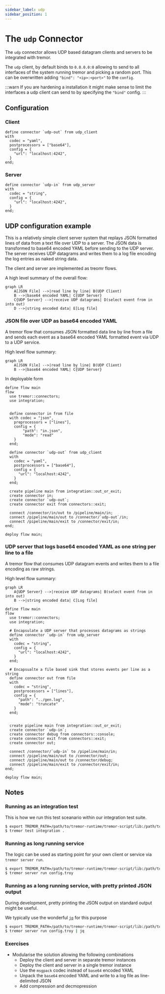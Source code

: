 ```yaml
---
sidebar_label: udp
sidebar_position: 1
---
```


# The `udp` Connector

The `udp` connector allows UDP based datagram clients and servers to be integrated with tremor.

The `udp` client, by default binds to `0.0.0.0:0` allowing to send to all interfaces of the system running tremor and picking a random port. This can be overwritten adding `"bind": "<ip>:<port>"` to the `config`.

:::warn
If you are hardening a installation it might make sense to limit the interfaces a udp client can send to by specifying the `"bind"` config.
:::

## Configuration

### Client

```tremor title="config.troy"
define connector `udp-out` from udp_client
with
  codec = "yaml",
  postprocessors = ["base64"],
  config = {
    "url": "localhost:4242",
  }
end;
```

### Server

```tremor title="config.troy"
define connector `udp-in` from udp_server
with
  codec = "string",
  config = { 
    "url": "localhost:4242",
  }
end;
```

## UDP configuration example

This is a relatively simple client server system that replays JSON formatted lines of data
from a text file over UDP to a server. The JSON data is transformed to base64 encoded YAML
before sending to the UDP server. The server receives UDP datagrams and writes them to a
log file encoding the log entries as naked string data.

The client and server are implemented as treomr flows.

A high level summary of the overall flow:

```mermaid
graph LR
    A[JSON File] -->|read line by line| B(UDP Client)
    B -->|base64 encoded YAML| C{UDP Server}
    C{UDP Server} -->|receive UDP datagrams| D(select event from in into out)
    D -->|string encoded data| E[Log file]
```

### JSON file over UDP as base64 encoded YAML

A tremor flow that consumes JSON formatted data line by line
from a file and sends each event as a base64 encoded YAML formatted
event via UDP to a UDP service.

High level flow summary:

```mermaid
graph LR
    A[JSON File] -->|read line by line| B(UDP Client)
    B -->|base64 encoded YAML| C{UDP Server}
```

In deployable form

```tremor title="config.troy"
define flow main
flow
  use tremor::connectors;
  use integration;


  define connector in from file
  with codec = "json",
    preprocessors = ["lines"],
    config = {
        "path": "in.json",
        "mode": "read"
    }
  end;

  define connector `udp-out` from udp_client
  with
    codec = "yaml",
    postprocessors = ["base64"],
    config = {
      "url": "localhost:4242",
    }
  end;
  
  create pipeline main from integration::out_or_exit;
  create connector in;
  create connector `udp-out`;
  create connector exit from connectors::exit;

  connect /connector/in/out to /pipeline/main/in;
  connect /pipeline/main/out to /connector/`udp-out`/in;
  connect /pipeline/main/exit to /connector/exit/in;
end;

deploy flow main;
```

### UDP server that logs base64 encoded YAML as one string per line to a file

A tremor flow that consumes UDP datagram events and writes them
to a file encoding as raw strings.

High level flow summary:

```mermaid
graph LR
    A{UDP Server} -->|receive UDP datagrams| B(select event from in into out)
    B -->|string encoded data| C[Log file]
```


```tremor title="config.troy"
define flow main
flow
  use tremor::connectors;
  use integration;
  
  # Encapsulate a UDP server that processes datagrams as strings
  define connector `udp-in` from udp_server
  with
    codec = "string",
    config = { 
      "url": "localhost:4242",
    }
  end;

  # Encapsualte a file based sink that stores events per line as a string
  define connector out from file
  with
    codec = "string",
    postprocessors = ["lines"],
    config = {
      "path": "../gen.log",
      "mode": "truncate"
    }
  end;


  create pipeline main from integration::out_or_exit;
  create connector `udp-in`;
  create connector debug from connectors::console;
  create connector exit from connectors::exit;
  create connector out;

  connect /connector/`udp-in` to /pipeline/main/in;
  connect /pipeline/main/out to /connector/out;
  connect /pipeline/main/out to /connector/debug;
  connect /pipeline/main/exit to /connector/exit/in;
end;

deploy flow main;
```

## Notes

### Running as an integration test

This is how we run this test sceanario within our integration test suite.

```bash
$ export TREMOR_PATH=/path/to/tremor-runtime/tremor-script/lib:/path/to/tremor-runtime/tremor-cli/tests/lib
$ tremor test integration .
```

### Running as long running service

The logic can be used as starting point for your own client or service via `tremor server run`.

```bash
$ export TREMOR_PATH=/path/to/tremor-runtime/tremor-script/lib:/path/to/tremor-runtime/tremor-cli/tests/lib
$ tremor server run config.troy
```

### Running as a long running service, with pretty printed JSON output

During development, pretty printing the JSON output on standard output might be useful.

We typically use the wonderful [`jq`](https://stedolan.github.io/jq/) for this purpose

```bash
$ export TREMOR_PATH=/path/to/tremor-runtime/tremor-script/lib:/path/to/tremor-runtime/tremor-cli/tests/lib
$ tremor server run config.troy | jq
```

### Exercises

* Modularise the solution allowing the following combinations
  * Deploy the client and server in separate tremor instances
  * Deploy the client and server in a single tremor instance
  * Use the `msgpack` codec instead of `base64` encoded YAML
  * Unpack the `base64` encoded YAML and write to a log file as line-delimited JSON
  * Add compression and decmopression


